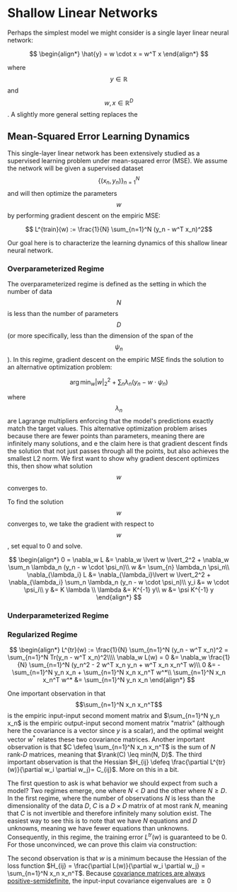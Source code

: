 # Shallow Linear Networks

Perhaps the simplest model we might consider is a single layer linear neural network:

$$
\begin{align*}
\hat{y} = w \cdot x = w^T x
\end{align*}
$$

where $$y \in \mathbb{R}$$ and $$w, x \in \mathbb{R}^{D}$$. A slightly more general setting
replaces the 

## Mean-Squared Error Learning Dynamics

This single-layer linear network has been extensively studied as a supervised learning
problem under mean-squared error (MSE). We assume the network will be given a supervised
dataset $$\{(x_n, y_n) \}_{n=1}^N$$ and will then optimize the parameters
$$w$$ by performing gradient descent on the empiric MSE: 

$$ L^{train}(w) := \frac{1}{N} \sum_{n=1}^N (y_n - w^T x_n)^2$$

Our goal here is to characterize the learning dynamics of this shallow linear neural network. 

### Overparameterized Regime

The overparameterized regime is defined as the setting in which the number of data $$N$$ is
less than the number of parameters $$D$$ (or more specifically, less than the dimension
of the span of the $$\psi_n$$). In this regime, gradient descent on the empiric MSE 
finds the solution to an alternative optimization problem:

$$\arg \min_w \lvert w \lvert_2^2 + \sum_n \lambda_n (y_n - w \cdot \psi_n) $$

where $$\lambda_n$$ are Lagrange multipliers enforcing that the model's predictions
exactly match the target values. This alternative optimization problem
arises because there are fewer points than parameters, meaning there are infinitely 
many solutions, and e the claim here is that gradient descent finds the solution that 
not just passes through all the points, but also achieves the smallest L2 norm. We 
first want to show why gradient descent optimizes this, then show what solution $$w$$ converges to.

To find the solution $$w$$ converges to, we take the gradient with respect to $$w$$, set equal to 0
and solve.

$$
\begin{align*}
0 = \nabla_w L &= \nabla_w \lvert w \lvert_2^2 +  \nabla_w \sum_n \lambda_n (y_n - w \cdot \psi_n)\\
w &= \sum_{n} \lambda_n \psi_n\\
\nabla_{\lambda_i} L &= \nabla_{\lambda_i}\lvert w \lvert_2^2 + \nabla_{\lambda_i} \sum_n \lambda_n (y_n - w \cdot \psi_n)\\
y_i &= w \cdot \psi_i\\
y &= K \lambda \\
\lambda &= K^{-1} y\\
w &= \psi K^{-1} y
\end{align*}
$$


### Underparameterized Regime


### Regularized Regime


$$
\begin{align*}
L^{tr}(w) := \frac{1}{N} \sum_{n=1}^N (y_n - w^T x_n)^2 = \sum_{n=1}^N Tr(y_n - w^T x_n)^2\\\\
\nabla_w L(w) = 0 &= \nabla_w \frac{1}{N} \sum_{n=1}^N (y_n^2 - 2 w^T x_n y_n + w^T x_n x_n^T w)\\
0 &= -\sum_{n=1}^N y_n x_n + \sum_{n=1}^N x_n x_n^T w^*\\
\sum_{n=1}^N x_n x_n^T w^* &= \sum_{n=1}^N y_n x_n
\end{align*}
$$

One important observation in that $$\sum_{n=1}^N x_n x_n^T$$ is the empiric input-input
second moment matrix and $\sum_{n=1}^N  y_n x_n$ is the empiric output-input second moment matrix
"matrix" (although here the covariance is a vector since $y$ is a scalar), and the
optimal weight vector $w^*$ relates these two covariance matrices. Another important
observation is that $C \defeq \sum_{n=1}^N x_n x_n^T$ is the sum of $N$ rank-$D$
matrices, meaning that $\rank(C) \leq min(N, D)$. The third important observation is that the
Hessian $H_{ij} \defeq \frac{\partial L^{tr}(w)}{\partial w_i \partial w_j}= C_{ij}$.
More on this in a bit.

The first question to ask is what behavior we should expect from such a model?
Two regimes emerge, one where $N < D$ and the other where $N \geq D$. In the first regime,
where the number of observations $N$ is less than the dimensionality of the data $D$, $C$
is a $D \times D$ matrix of at most rank $N$, meaning that $C$ is not invertible and
therefore infinitely many solution exist. The easiest way to see this
is to note that we have $N$ equations and $D$ unknowns, meaning we have fewer equations
than unknowns. Consequently, in this regime, the training error $L^{tr}(w)$ is guaranteed to be 0.
For those unconvinced, we can prove this claim via construction:

The second observation is that $w$ is a minimum because the Hessian of the loss function
$H_{ij} = \frac{\partial L(w)}{\partial w_i \partial w_j} = \sum_{n=1}^N x_n x_n^T$.
Because <a href="linear_algebra.html#covariance_pos_semidefinite">covariance matrices are always
positive-semidefinite</a>, the input-input covariance eigenvalues are $\geq 0$


